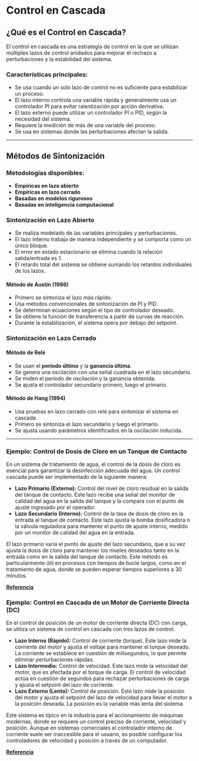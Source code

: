 # Control en Cascada

## ¿Qué es el Control en Cascada?

El control en cascada es una estrategia de control en la que se utilizan múltiples lazos de control anidados para mejorar el rechazo a perturbaciones y la estabilidad del sistema. 

### Características principales:
- Se usa cuando un solo lazo de control no es suficiente para estabilizar un proceso.
- El lazo interno controla una variable rápida y generalmente usa un controlador PI para evitar ralentización por acción derivativa.
- El lazo externo puede utilizar un controlador PI o PID, según la necesidad del sistema.
- Requiere la medición de más de una variable del proceso.
- Se usa en sistemas donde las perturbaciones afectan la salida.

---
## Métodos de Sintonización

### Metodologías disponibles:
- **Empíricas en lazo abierto**
- **Empíricas en lazo cerrado**
- **Basadas en modelos rigurosos**
- **Basadas en inteligencia computacional**

### Sintonización en Lazo Abierto

- Se realiza modelado de las variables principales y perturbaciones.
- El lazo interno trabaja de manera independiente y se comporta como un único bloque.
- El error en estado estacionario se elimina cuando la relación salida/entrada es 1.
- El retardo total del sistema se obtiene sumando los retardos individuales de los lazos.

#### Método de Austin (1986)
- Primero se sintoniza el lazo más rápido.
- Usa métodos convencionales de sintonización de PI y PID.
- Se determinan ecuaciones según el tipo de controlador deseado.
- Se obtiene la función de transferencia a partir de curvas de reacción.
- Durante la estabilización, el sistema opera por debajo del setpoint.

### Sintonización en Lazo Cerrado

#### Método de Relé
- Se usan el **período último** y la **ganancia última**.
- Se genera una oscilación con una señal cuadrada en el lazo secundario.
- Se miden el período de oscilación y la ganancia obtenida.
- Se ajusta el controlador secundario primero, luego el primario.

#### Método de Hang (1994)
- Usa pruebas en lazo cerrado con relé para sintonizar el sistema en cascada.
- Primero se sintoniza el lazo secundario y luego el primario.
- Se ajusta usando parámetros identificados en la oscilación inducida.

---

### Ejemplo: Control de Dosis de Cloro en un Tanque de Contacto

En un sistema de tratamiento de agua, el control de la dosis de cloro es esencial para garantizar la desinfección adecuada del agua. Un control cascada puede ser implementado de la siguiente manera:

- **Lazo Primario (Externo):** Control del nivel de cloro residual en la salida del tanque de contacto. Este lazo recibe una señal del monitor de calidad del agua en la salida del tanque y la compara con el punto de ajuste ingresado por el operador.
- **Lazo Secundario (Interno):** Control de la tasa de dosis de cloro en la entrada al tanque de contacto. Este lazo ajusta la bomba dosificadora o la válvula reguladora para mantener el punto de ajuste interno, medido por un monitor de calidad del agua en la entrada.

El lazo primario varía el punto de ajuste del lazo secundario, que a su vez ajusta la dosis de cloro para mantener los niveles deseados tanto en la entrada como en la salida del tanque de contacto. Este método es particularmente útil en procesos con tiempos de bucle largos, como en el tratamiento de agua, donde se pueden esperar tiempos superiores a 30 minutos.

[**Referencia**](https://www.sciencedirect.com/topics/engineering/cascade-control)

### Ejemplo: Control en Cascada de un Motor de Corriente Directa (DC)

En el control de posición de un motor de corriente directa (DC) con carga, se utiliza un sistema de control en cascada con tres lazos de control:

- **Lazo Interno (Rápido):** Control de corriente (torque). Este lazo mide la corriente del motor y ajusta el voltaje para mantener el torque deseado. La corriente se establece en cuestión de milisegundos, lo que permite eliminar perturbaciones rápidas.
- **Lazo Intermedio:** Control de velocidad. Este lazo mide la velocidad del motor, que es afectada por el torque de carga. El control de velocidad actúa en cuestión de segundos para rechazar perturbaciones de carga y ajusta el setpoint del lazo de corriente.
- **Lazo Externo (Lento):** Control de posición. Este lazo mide la posición del motor y ajusta el setpoint del lazo de velocidad para llevar el motor a la posición deseada. La posición es la variable más lenta del sistema.

Este sistema es típico en la industria para el accionamiento de máquinas modernas, donde se requiere un control preciso de corriente, velocidad y posición. Aunque en sistemas comerciales el controlador interno de corriente suele ser inaccesible para el usuario, es posible configurar los controladores de velocidad y posición a través de un computador.

[**Referencia**](https://controlautomaticoeducacion.com/control-realimentado/control-en-cascada/)
